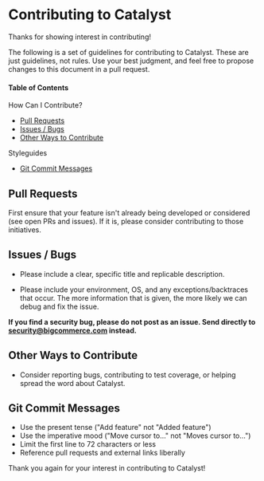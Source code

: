 # Contributing to Catalyst

Thanks for showing interest in contributing!

The following is a set of guidelines for contributing to Catalyst. These are just guidelines, not rules. Use your best judgment, and feel free to propose changes to this document in a pull request.

#### Table of Contents

How Can I Contribute?

- [Pull Requests](#pull-requests)
- [Issues / Bugs](#issues--bugs)
- [Other Ways to Contribute](#other-ways-to-contribute)

Styleguides

- [Git Commit Messages](#git-commit-messages)

## Pull Requests

First ensure that your feature isn't already being developed or considered (see open PRs and issues).
If it is, please consider contributing to those initiatives.

## Issues / Bugs

- Please include a clear, specific title and replicable description.

- Please include your environment, OS, and any exceptions/backtraces that occur. The more
  information that is given, the more likely we can debug and fix the issue.

**If you find a security bug, please do not post as an issue. Send directly to security@bigcommerce.com
instead.**

## Other Ways to Contribute

- Consider reporting bugs, contributing to test coverage, or helping spread the word about Catalyst.

## Git Commit Messages

- Use the present tense ("Add feature" not "Added feature")
- Use the imperative mood ("Move cursor to..." not "Moves cursor to...")
- Limit the first line to 72 characters or less
- Reference pull requests and external links liberally

Thank you again for your interest in contributing to Catalyst!
